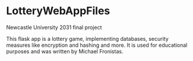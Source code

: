# LotteryWebAppFiles

Newcastle University 2031 final project

This flask app is a lottery game, implementing databases, security measures like encryption and hashing and more.
It is used for educational purposes and was written by Michael Fronistas.
